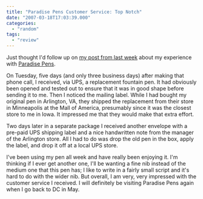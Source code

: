 ```yaml
---
title: "Paradise Pens Customer Service: Top Notch"
date: "2007-03-18T17:03:39.000"
categories: 
  - "random"
tags: 
  - "review"
---
```


Just thought I'd follow up on [my post from last week](http://www.chrishubbs.com/2007/03/08/in-praise-of-good-customer-service/) about my experience with [Paradise Pens](http://paradisepen.com).

On Tuesday, five days (and only three business days) after making that phone call, I received, via UPS, a replacement fountain pen. It had obviously been opened and tested out to ensure that it was in good shape before sending it to me. Then I noticed the mailing label. While I had bought my original pen in Arlington, VA, they shipped the replacement from their store in Minneapolis at the Mall of America, presumably since it was the closest store to me in Iowa. It impressed me that they would make that extra effort.

Two days later in a separate package I received another envelope with a pre-paid UPS shipping label and a nice handwritten note from the manager of the Arlington store. All I had to do was drop the old pen in the box, apply the label, and drop it off at a local UPS store.

I've been using my pen all week and have really been enjoying it. I'm thinking if I ever get another one, I'll be wanting a fine nib instead of the medium one that this pen has; I like to write in a fairly small script and it's hard to do with the wider nib. But overall, I am very, very impressed with the customer service I received. I will definitely be visiting Paradise Pens again when I go back to DC in May.
